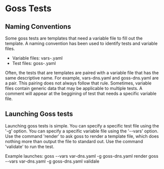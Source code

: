 # Goss Tests

## Naming Conventions
Some goss tests are templates that need a variable file to fill out the template. 
A naming convention has been used to identify tests and variable files.

* Variable files: vars-<descriptive name>.yaml
* Test files: goss-<descriptive name>.yaml

Often, the tests that are templates are paired with a variable file that has the 
same descriptive name. For example, vars-dns.yaml and goss-dns.yaml are a pair. 
This pairing does not always follow that rule. Sometimes, variable files contain
generic data that may be applicable to multiple tests. A comment will appear at
the beggining of test that needs a specific variable file.


## Launching Goss tests
Launching goss tests is simple. 
You can specify a specific test file using the '-g' option.
You can specify a specific variable file using the '--vars' option.
Use the command 'render' to ask goss to render a template file, which does 
nothing more than output the file to standard out.
Use the command 'validate' to run the test.

Example launches:
goss --vars var-dns.yaml -g goss-dns.yaml render
goss --vars var-dns.yaml -g goss-dns.yaml validale